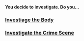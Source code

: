 #### You decide to investigate. Do you...

### [Investiage the Body](../examine-body.md)
### [Investigate the Crime Scene](../examine-crimescene.md)
